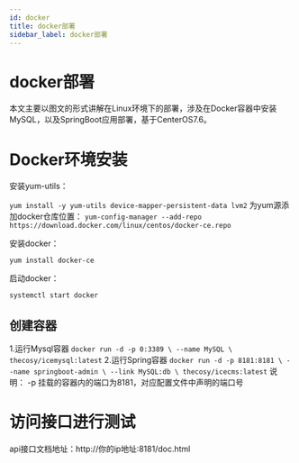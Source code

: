 ```yaml
---
id: docker
title: docker部署
sidebar_label: docker部署
---
```


# docker部署

本文主要以图文的形式讲解在Linux环境下的部署，涉及在Docker容器中安装MySQL，以及SpringBoot应用部署，基于CenterOS7.6。

# Docker环境安装
安装yum-utils：

`yum install -y yum-utils device-mapper-persistent-data lvm2`
为yum源添加docker仓库位置：
`yum-config-manager --add-repo https://download.docker.com/linux/centos/docker-ce.repo`

安装docker：

`yum install docker-ce`

启动docker：

`systemctl start docker`

## 创建容器
   1.运行Mysql容器
    `docker run -d -p 0:3389 \
    --name MySQL \
    thecosy/icemysql:latest`
    2.运行Spring容器
    `docker run -d -p 8181:8181 \
    --name springboot-admin \
    --link MySQL:db \
    thecosy/icecms:latest`
说明：
-p 挂载的容器内的端口为8181，对应配置文件中声明的端口号
# 访问接口进行测试
api接口文档地址：http://你的ip地址:8181/doc.html